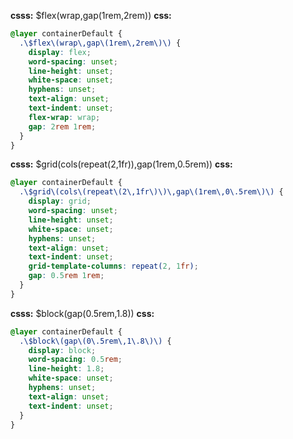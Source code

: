 **csss:** $flex(wrap,gap(1rem,2rem))
**css:**
```css
@layer containerDefault {
  .\$flex\(wrap\,gap\(1rem\,2rem\)\) {
    display: flex;
    word-spacing: unset;
    line-height: unset;
    white-space: unset;
    hyphens: unset;
    text-align: unset;
    text-indent: unset;
    flex-wrap: wrap;
    gap: 2rem 1rem;
  }
}
```

**csss:** $grid(cols(repeat(2,1fr)),gap(1rem,0.5rem))
**css:**
```css
@layer containerDefault {
  .\$grid\(cols\(repeat\(2\,1fr\)\)\,gap\(1rem\,0\.5rem\)\) {
    display: grid;
    word-spacing: unset;
    line-height: unset;
    white-space: unset;
    hyphens: unset;
    text-align: unset;
    text-indent: unset;
    grid-template-columns: repeat(2, 1fr);
    gap: 0.5rem 1rem;
  }
}
```

**csss:** $block(gap(0.5rem,1.8))
**css:**
```css
@layer containerDefault {
  .\$block\(gap\(0\.5rem\,1\.8\)\) {
    display: block;
    word-spacing: 0.5rem;
    line-height: 1.8;
    white-space: unset;
    hyphens: unset;
    text-align: unset;
    text-indent: unset;
  }
}
```